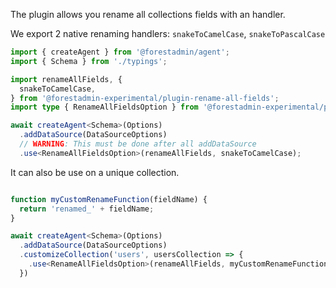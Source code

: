 The plugin allows you rename all collections fields with an handler.

We export 2 native renaming handlers: `snakeToCamelCase`, `snakeToPascalCase`


```typescript
import { createAgent } from '@forestadmin/agent';
import { Schema } from './typings';

import renameAllFields, {
  snakeToCamelCase,
} from '@forestadmin-experimental/plugin-rename-all-fields';
import type { RenameAllFieldsOption } from '@forestadmin-experimental/plugin-rename-all-fields';

await createAgent<Schema>(Options)
  .addDataSource(DataSourceOptions)
  // WARNING: This must be done after all addDataSource
  .use<RenameAllFieldsOption>(renameAllFields, snakeToCamelCase);
```

It can also be use on a unique collection.
```typescript

function myCustomRenameFunction(fieldName) {
  return 'renamed_' + fieldName;
}

await createAgent<Schema>(Options)
  .addDataSource(DataSourceOptions)
  .customizeCollection('users', usersCollection => {
    .use<RenameAllFieldsOption>(renameAllFields, myCustomRenameFunction)
  })
```
